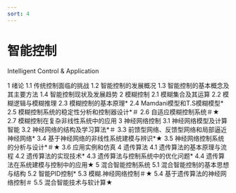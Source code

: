 ```yaml
---
sort: 4
---
```

# 智能控制









Intelligent Control & Application

1  绪论
1.1 传统控制面临的挑战
1.2 智能控制的发展概况
1.3 智能控制的基本概念及其主要方法
1.4 智能控制现状及发展趋势
2  模糊控制
2.1 模糊集合及其运算
2.2 模糊逻辑与模糊推理
2.3 模糊控制的基本原理*
2.4 Mamdani模型和T.S模糊模型*
2.5 模糊控制系统的稳定性分析和控制器设计*＃
2.6 自适应模糊控制系统＃★
2.7 模糊控制在复杂非线性系统中的应用
3  神经网络控制
3.1 神经网络模型及计算智能
3.2 神经网络的结构及学习算法*＃
3.3 前馈型网络、反馈型网络和局部逼近神经网络*
3.4 基于神经网络的非线性系统建模与辨识*★
3.5 神经网络控制系统的分析与设计*＃★
3.6 应用实例和仿真
4  遗传算法
4.1 遗传算法的基本原理与流程
4.2 遗传算法的实现技术*
4.3 遗传算法与控制系统中的优化问题*
4.4 遗传算法在系统建模与控制中的应用★
5  混合智能控制系统
5.1 混合智能控制的基本思想与结构
5.2 智能PID控制*
5.3 模糊.神经网络控制＃★
5.4 基于遗传算法的神经网络控制＃
5.5 混合智能技术与软计算★


